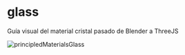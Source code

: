 # glass
Guía visual del material cristal pasado de Blender a ThreeJS

![principledMaterialsGlass](https://user-images.githubusercontent.com/51276791/176983858-19421acc-b297-4803-92d2-48e3de94b15e.png)
